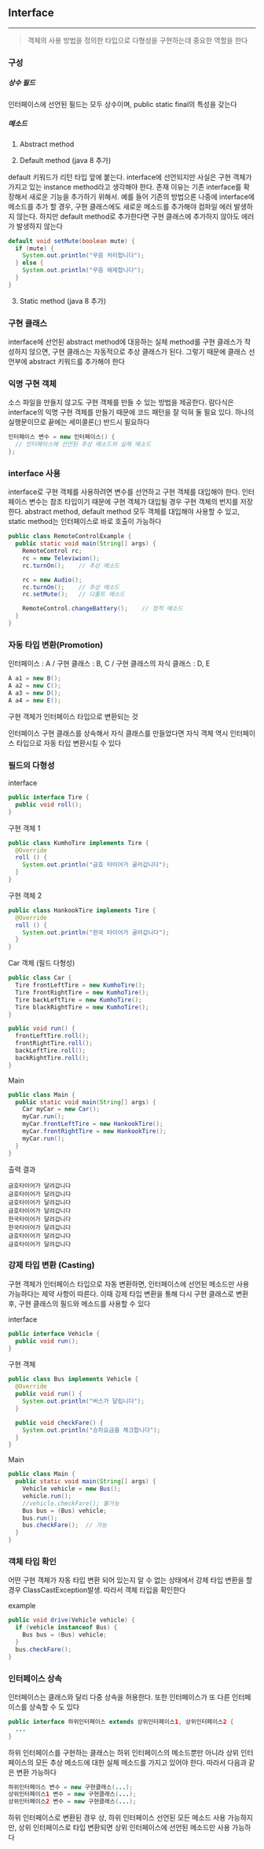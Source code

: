 ## Interface
---

>  객체의 사용 방법을 정의한 타입으로 다형성을 구현하는데 중요한 역할을 한다

### 구성

##### 상수 필드


인터페이스에 선언된 필드는 모두 상수이며, public static final의 특성을 갖는다

##### 메소드

1. Abstract method

2. Default method (java 8 추가)

default 키워드가 리턴 타입 앞에 붙는다. interface에 선언되지만 사실은 구현 객체가 가지고 있는 instance method라고 생각해야 한다. 존재 이유는 기존 interface를 확장해서 새로운 기능을 추가하기 위해서. 예를 들어 기존의 방법으론 나중에 interface에 메소드를 추가 할 경우, 구현 클래스에도 새로운 메소드를 추가해야 컴파일 에러 발생하지 않는다. 하지만 default method로 추가한다면 구현 클래스에 추가하지 않아도 에러가 발생하지 않는다

```java
default void setMute(boolean mute) {
  if (mute) {
    System.out.println("무음 처리합니다");
  } else {
    System.out.println("무음 해제합니다");
  }
}
```

3. Static method (java 8 추가)

### 구현 클래스

interface에 선언된 abstract method에 대응하는 실체 method를 구현 클래스가 작성하지 않으면, 구현 클래스는 자동적으로 추상 클래스가 된다. 그렇기 때문에 클래스 선언부에 abstract 키워드를 추가해야 한다


### 익명 구현 객체

소스 파일을 만들지 않고도 구현 객체를 만들 수 있는 방법을 제공한다. 람다식은 interface의 익명 구현 객체를 만들기 때문에 코드 패턴을 잘 익혀 둘 필요 있다. 하나의 실행문이므로 끝에는 세미콜론(;) 반드시 필요하다

```java
인터페이스 변수 = new 인터페이스() {
  // 인터페이스에 선언된 추상 메소드의 실체 메소드
};
```

### interface 사용

interface로 구현 객체를 사용하려면 변수를 선언하고 구현 객체를 대입해야 한다. 인터페이스 변수는 참조 타입이기 때문에 구현 객체가 대입될 경우 구현 객체의 번지를 저장한다. abstract method, default method 모두 객체를 대입해야 사용할 수 있고, static method는 인터페이스로 바로 호출이 가능하다

```java
public class RemoteControlExample {
  public static void main(String[] args) {
    RemoteControl rc;
    rc = new Televiwion();
    rc.turnOn();    // 추상 메소드

    rc = new Audio();
    rc.turnOn();    // 추상 메소드
    rc.setMute();   // 디폴트 메소드

    RemoteControl.changeBattery();    // 정적 메소드
  }
}
```

### 자동 타입 변환(Promotion)

인터페이스 : A / 구현 클래스 : B, C / 구현 클래스의 자식 클래스 : D, E

```java
A a1 = new B();
A a2 = new C();
A a3 = new D();
A a4 = new E();
```

구현 객체가 인터페이스 타입으로 변환되는 것

인터페이스 구현 클래스를 상속해서 자식 클래스를 만들었다면 자식 객체 역시 인터페이스 타입으로 자동 타입 변환시킬 수 있다

### 필드의 다형성

interface
```java
public interface Tire {
  public void roll();
}
```
구현 객체 1
```java
public class KumhoTire implements Tire {
  @Override
  roll () {
    System.out.println("금호 타이어가 굴러갑니다");
  }
}
```
구현 객체 2
```java
public class HankookTire implements Tire {
  @Override
  roll () {
    System.out.println("한국 타이어가 굴러갑니다");
  }
}
```
Car 객체 (필드 다형성)
```java
public class Car {
  Tire frontLeftTire = new KumhoTire();
  Tire frontRightTire = new KumhoTire();
  Tire backLeftTire = new KumhoTire();
  Tire blackRightTire = new KumhoTire();
}

public void run() {
  frontLeftTire.roll();
  frontRightTire.roll();
  backLeftTire.roll();
  backRightTire.roll();
}
```

Main
```java
public class Main {
  public static void main(String[] args) {
    Car myCar = new Car();
    myCar.run();
    myCar.frontLeftTire = new HankookTire();
    myCar.frontRightTire = new HankookTire();
    myCar.run();
  }
}
```
출력 결과
```
금호타이어가 달려갑니다
금호타이어가 달려갑니다
금호타이어가 달려갑니다
금호타이어가 달려갑니다
한국타이어가 달려갑니다
한국타이어가 달려갑니다
금호타이어가 달려갑니다
금호타이어가 달려갑니다
```

### 강제 타입 변환 (Casting)

구현 객체가 인터페이스 타입으로 자동 변환하면, 인터페이스에 선언된 메소드만 사용 가능하다는 제약 사항이 따른다. 이때 강제 타입 변환을 통해 다시 구현 클래스로 변환 후, 구현 클래스의 필드와 메소드를 사용할 수 있다

interface
```java
public interface Vehicle {
  public void run();
}
```

구현 객체
```java
public class Bus implements Vehicle {
  @Override
  public void run() {
    System.out.println("버스가 달립니다");
  }

  public void checkFare() {
    System.out.println("승차요금을 체크합니다");
  }
}
```

Main
```java
public class Main {
  public static void main(String[] args) {
    Vehicle vehicle = new Bus();
    vehicle.run();
    //vehicle.checkFare(); 불가능
    Bus bus = (Bus) vehicle;
    bus.run();
    bus.checkFare();  // 가능
  }
}
```

### 객체 타입 확인

어떤 구현 객체가 자동 타입 변환 되어 있는지 알 수 없는 상태에서 강제 타입 변환을 할 경우 ClassCastException발생. 따라서 객체 타입을 확인한다

example
```java
public void drive(Vehicle vehicle) {
  if (vehicle instanceof Bus) {
    Bus bus = (Bus) vehicle;
  }
  bus.checkFare();
}
```

### 인터페이스 상속

인터페이스는 클래스와 달리 다중 상속을 허용한다. 또한 인터페이스가 또 다른 인터페이스를 상속할 수 도 있다

```java
public interface 하위인터페이스 extends 상위인터페이스1, 상위인터페이스2 {
  ...
}
```

하위 인터페이스를 구현하는 클래스는 하위 인터페이스의 메소드뿐만 아니라 상위 인터페이스의 모든 추상 메소드에 대한 실체 메소드를 가지고 있어야 한다. 따라서 다음과 같은 변환 가능하다

```java
하위인터페이스 변수 = new 구현클래스(...);
상위인터페이스1 변수 = new 구현클래스(...);
상위인터페이스2 변수 = new 구현클래스(...);
```
하위 인터페이스로 변환된 경우 상, 하위 인터페이스 선언된 모든 메소드 사용 가능하지만, 상위 인터페이스로 타입 변환되면 상위 인터페이스에 선언된 메소드만 사용 가능하다
